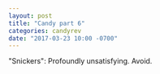 ```yaml
---
layout: post
title: "Candy part 6"
categories: candyrev
date: "2017-03-23 10:00 -0700"
---
```


"Snickers": Profoundly unsatisfying. Avoid.
